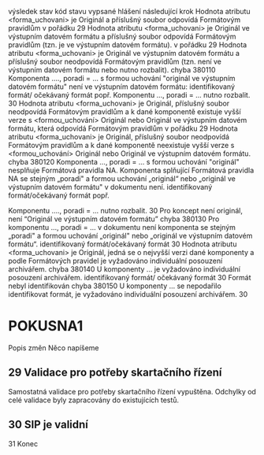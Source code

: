 výsledek	stav	kód stavu	vypsané hlášení	následující krok
Hodnota atributu <forma_uchovani> je Originál a příslušný soubor odpovídá Formátovým pravidlům	v pořádku			29
Hodnota atributu <forma_uchovani> je Originál ve výstupním datovém formátu a příslušný soubor odpovídá Formátovým pravidlům (tzn. je ve výstupním datovém formátu).	v pořádku			29
Hodnota atributu <forma_uchovani> je Originál ve výstupním datovém formátu a příslušný soubor neodpovídá Formátovým pravidlům (tzn. není ve výstupním datovém formátu nebo nutno rozbalit).	chyba	380110	Komponenta …., poradi = ... s formou uchování "originál ve výstupním datovém formátu" není ve výstupním datovém formátu: identifikovaný formát/ očekávaný formát
popř.
Komponentu ..., poradi = ... nutno rozbalit.	30
Hodnota atributu <forma_uchovani> je Originál, příslušný soubor neodpovídá Formátovým pravidlům a k dané komponentě existuje vyšší verze s <formou_uchování> Originál nebo Originál ve výstupním datovém formátu, která odpovídá Formátovým pravidlům	v pořádku			29
Hodnota atributu <forma_uchovani> je Originál, příslušný soubor neodpovídá Formátovým pravidlům a k dané komponentě neexistuje vyšší verze s <formou_uchování> Originál nebo Originál ve výstupním datovém formátu.	chyba	380120	Komponenta ..., poradi = ... s formou uchování "originál" nesplňuje Formátová pravidla NA. Komponenta splňující Formátová pravidla NA se stejným „poradi" a formou uchování „originál“ nebo „originál ve výstupním datovém formátu" v dokumentu není.
identifikovaný formát/očekávaný formát
popř.

Komponentu …., poradi = ... nutno rozbalit. 	30
Pro koncept není originál, není “Originál ve výstupním datovém formátu”	chyba	380130	Pro komponentu ..., poradi = ... v dokumentu není komponenta se stejným „poradi" a formou uchování  „originál" nebo „originál ve výstupním datovém formátu“.
identifikovaný formát/očekávaný formát	30
Hodnota atributu <forma_uchovani> je Originál, jedná se o nejvyšší verzi dané komponenty a podle Formátových pravidel je vyžadováno individuální posouzení archivářem.	chyba	380140	U komponenty ... je vyžadováno individuální posouzení archivářem.
identifikovaný formát/ očekávaný formát	30
Formát nebyl identifikován	chyba	380150	U komponenty ... se nepodařilo identifikovat formát, je vyžadováno individuální posouzení archivářem.	30


# POKUSNA1
Popis změn
Něco napíšeme

## 29	Validace pro potřeby skartačního řízení
Samostatná validace pro potřeby skartačního řízení vypuštěna. Odchylky od celé validace byly zapracovány do existujících testů.


## 30	SIP je validní
31	Konec
